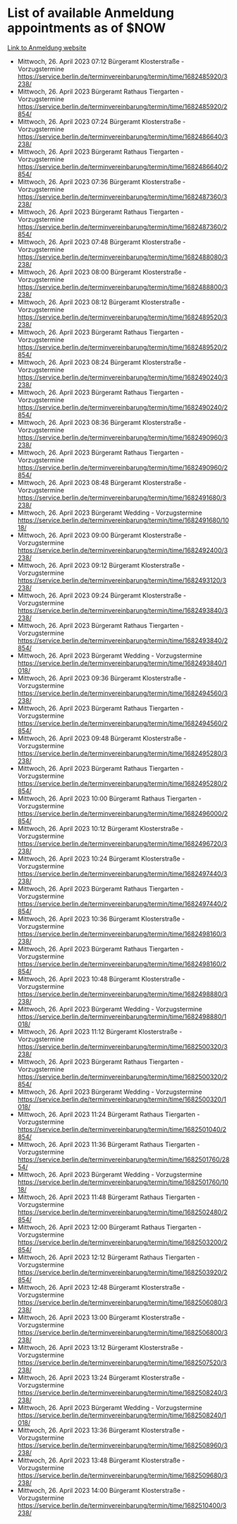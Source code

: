 # List of available Anmeldung appointments as of $NOW
[Link to Anmeldung website](https://service.berlin.de/terminvereinbarung/termin/tag.php?termin=1&anliegen[]=120686&dienstleisterlist=122210,122217,327316,122219,327312,122227,327314,122231,327346,122243,327348,122254,122252,329742,122260,329745,122262,329748,122271,327278,122273,327274,122277,327276,330436,122280,327294,122282,327290,122284,327292,122291,327270,122285,327266,122286,327264,122296,327268,150230,329760,122297,327286,122294,327284,122312,329763,122314,329775,122304,327330,122311,327334,122309,327332,317869,122281,327352,122279,329772,122283,122276,327324,122274,327326,122267,329766,122246,327318,122251,327320,122257,327322,122208,327298,122226,327300&herkunft=http%3A%2F%2Fservice.berlin.de%2Fdienstleistung%2F120686%2F)
- Mittwoch, 26. April 2023 07:12 Bürgeramt Klosterstraße - Vorzugstermine https://service.berlin.de/terminvereinbarung/termin/time/1682485920/3238/
- Mittwoch, 26. April 2023  Bürgeramt Rathaus Tiergarten - Vorzugstermine https://service.berlin.de/terminvereinbarung/termin/time/1682485920/2854/
- Mittwoch, 26. April 2023 07:24 Bürgeramt Klosterstraße - Vorzugstermine https://service.berlin.de/terminvereinbarung/termin/time/1682486640/3238/
- Mittwoch, 26. April 2023  Bürgeramt Rathaus Tiergarten - Vorzugstermine https://service.berlin.de/terminvereinbarung/termin/time/1682486640/2854/
- Mittwoch, 26. April 2023 07:36 Bürgeramt Klosterstraße - Vorzugstermine https://service.berlin.de/terminvereinbarung/termin/time/1682487360/3238/
- Mittwoch, 26. April 2023  Bürgeramt Rathaus Tiergarten - Vorzugstermine https://service.berlin.de/terminvereinbarung/termin/time/1682487360/2854/
- Mittwoch, 26. April 2023 07:48 Bürgeramt Klosterstraße - Vorzugstermine https://service.berlin.de/terminvereinbarung/termin/time/1682488080/3238/
- Mittwoch, 26. April 2023 08:00 Bürgeramt Klosterstraße - Vorzugstermine https://service.berlin.de/terminvereinbarung/termin/time/1682488800/3238/
- Mittwoch, 26. April 2023 08:12 Bürgeramt Klosterstraße - Vorzugstermine https://service.berlin.de/terminvereinbarung/termin/time/1682489520/3238/
- Mittwoch, 26. April 2023  Bürgeramt Rathaus Tiergarten - Vorzugstermine https://service.berlin.de/terminvereinbarung/termin/time/1682489520/2854/
- Mittwoch, 26. April 2023 08:24 Bürgeramt Klosterstraße - Vorzugstermine https://service.berlin.de/terminvereinbarung/termin/time/1682490240/3238/
- Mittwoch, 26. April 2023  Bürgeramt Rathaus Tiergarten - Vorzugstermine https://service.berlin.de/terminvereinbarung/termin/time/1682490240/2854/
- Mittwoch, 26. April 2023 08:36 Bürgeramt Klosterstraße - Vorzugstermine https://service.berlin.de/terminvereinbarung/termin/time/1682490960/3238/
- Mittwoch, 26. April 2023  Bürgeramt Rathaus Tiergarten - Vorzugstermine https://service.berlin.de/terminvereinbarung/termin/time/1682490960/2854/
- Mittwoch, 26. April 2023 08:48 Bürgeramt Klosterstraße - Vorzugstermine https://service.berlin.de/terminvereinbarung/termin/time/1682491680/3238/
- Mittwoch, 26. April 2023  Bürgeramt Wedding - Vorzugstermine https://service.berlin.de/terminvereinbarung/termin/time/1682491680/1018/
- Mittwoch, 26. April 2023 09:00 Bürgeramt Klosterstraße - Vorzugstermine https://service.berlin.de/terminvereinbarung/termin/time/1682492400/3238/
- Mittwoch, 26. April 2023 09:12 Bürgeramt Klosterstraße - Vorzugstermine https://service.berlin.de/terminvereinbarung/termin/time/1682493120/3238/
- Mittwoch, 26. April 2023 09:24 Bürgeramt Klosterstraße - Vorzugstermine https://service.berlin.de/terminvereinbarung/termin/time/1682493840/3238/
- Mittwoch, 26. April 2023  Bürgeramt Rathaus Tiergarten - Vorzugstermine https://service.berlin.de/terminvereinbarung/termin/time/1682493840/2854/
- Mittwoch, 26. April 2023  Bürgeramt Wedding - Vorzugstermine https://service.berlin.de/terminvereinbarung/termin/time/1682493840/1018/
- Mittwoch, 26. April 2023 09:36 Bürgeramt Klosterstraße - Vorzugstermine https://service.berlin.de/terminvereinbarung/termin/time/1682494560/3238/
- Mittwoch, 26. April 2023  Bürgeramt Rathaus Tiergarten - Vorzugstermine https://service.berlin.de/terminvereinbarung/termin/time/1682494560/2854/
- Mittwoch, 26. April 2023 09:48 Bürgeramt Klosterstraße - Vorzugstermine https://service.berlin.de/terminvereinbarung/termin/time/1682495280/3238/
- Mittwoch, 26. April 2023  Bürgeramt Rathaus Tiergarten - Vorzugstermine https://service.berlin.de/terminvereinbarung/termin/time/1682495280/2854/
- Mittwoch, 26. April 2023 10:00 Bürgeramt Rathaus Tiergarten - Vorzugstermine https://service.berlin.de/terminvereinbarung/termin/time/1682496000/2854/
- Mittwoch, 26. April 2023 10:12 Bürgeramt Klosterstraße - Vorzugstermine https://service.berlin.de/terminvereinbarung/termin/time/1682496720/3238/
- Mittwoch, 26. April 2023 10:24 Bürgeramt Klosterstraße - Vorzugstermine https://service.berlin.de/terminvereinbarung/termin/time/1682497440/3238/
- Mittwoch, 26. April 2023  Bürgeramt Rathaus Tiergarten - Vorzugstermine https://service.berlin.de/terminvereinbarung/termin/time/1682497440/2854/
- Mittwoch, 26. April 2023 10:36 Bürgeramt Klosterstraße - Vorzugstermine https://service.berlin.de/terminvereinbarung/termin/time/1682498160/3238/
- Mittwoch, 26. April 2023  Bürgeramt Rathaus Tiergarten - Vorzugstermine https://service.berlin.de/terminvereinbarung/termin/time/1682498160/2854/
- Mittwoch, 26. April 2023 10:48 Bürgeramt Klosterstraße - Vorzugstermine https://service.berlin.de/terminvereinbarung/termin/time/1682498880/3238/
- Mittwoch, 26. April 2023  Bürgeramt Wedding - Vorzugstermine https://service.berlin.de/terminvereinbarung/termin/time/1682498880/1018/
- Mittwoch, 26. April 2023 11:12 Bürgeramt Klosterstraße - Vorzugstermine https://service.berlin.de/terminvereinbarung/termin/time/1682500320/3238/
- Mittwoch, 26. April 2023  Bürgeramt Rathaus Tiergarten - Vorzugstermine https://service.berlin.de/terminvereinbarung/termin/time/1682500320/2854/
- Mittwoch, 26. April 2023  Bürgeramt Wedding - Vorzugstermine https://service.berlin.de/terminvereinbarung/termin/time/1682500320/1018/
- Mittwoch, 26. April 2023 11:24 Bürgeramt Rathaus Tiergarten - Vorzugstermine https://service.berlin.de/terminvereinbarung/termin/time/1682501040/2854/
- Mittwoch, 26. April 2023 11:36 Bürgeramt Rathaus Tiergarten - Vorzugstermine https://service.berlin.de/terminvereinbarung/termin/time/1682501760/2854/
- Mittwoch, 26. April 2023  Bürgeramt Wedding - Vorzugstermine https://service.berlin.de/terminvereinbarung/termin/time/1682501760/1018/
- Mittwoch, 26. April 2023 11:48 Bürgeramt Rathaus Tiergarten - Vorzugstermine https://service.berlin.de/terminvereinbarung/termin/time/1682502480/2854/
- Mittwoch, 26. April 2023 12:00 Bürgeramt Rathaus Tiergarten - Vorzugstermine https://service.berlin.de/terminvereinbarung/termin/time/1682503200/2854/
- Mittwoch, 26. April 2023 12:12 Bürgeramt Rathaus Tiergarten - Vorzugstermine https://service.berlin.de/terminvereinbarung/termin/time/1682503920/2854/
- Mittwoch, 26. April 2023 12:48 Bürgeramt Klosterstraße - Vorzugstermine https://service.berlin.de/terminvereinbarung/termin/time/1682506080/3238/
- Mittwoch, 26. April 2023 13:00 Bürgeramt Klosterstraße - Vorzugstermine https://service.berlin.de/terminvereinbarung/termin/time/1682506800/3238/
- Mittwoch, 26. April 2023 13:12 Bürgeramt Klosterstraße - Vorzugstermine https://service.berlin.de/terminvereinbarung/termin/time/1682507520/3238/
- Mittwoch, 26. April 2023 13:24 Bürgeramt Klosterstraße - Vorzugstermine https://service.berlin.de/terminvereinbarung/termin/time/1682508240/3238/
- Mittwoch, 26. April 2023  Bürgeramt Wedding - Vorzugstermine https://service.berlin.de/terminvereinbarung/termin/time/1682508240/1018/
- Mittwoch, 26. April 2023 13:36 Bürgeramt Klosterstraße - Vorzugstermine https://service.berlin.de/terminvereinbarung/termin/time/1682508960/3238/
- Mittwoch, 26. April 2023 13:48 Bürgeramt Klosterstraße - Vorzugstermine https://service.berlin.de/terminvereinbarung/termin/time/1682509680/3238/
- Mittwoch, 26. April 2023 14:00 Bürgeramt Klosterstraße - Vorzugstermine https://service.berlin.de/terminvereinbarung/termin/time/1682510400/3238/
